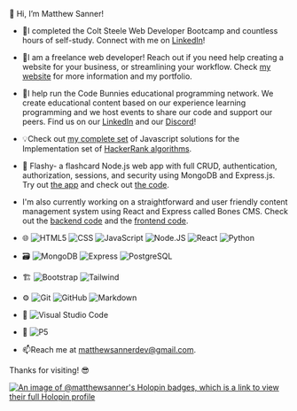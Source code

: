👋 Hi, I’m Matthew Sanner!

- 🌱I completed the Colt Steele Web Developer Bootcamp and countless hours of self-study. Connect with me on [LinkedIn](https://www.linkedin.com/in/matthew-sanner2/)!

- 🌴I am a freelance web developer! Reach out if you need help creating a website for your business, or streamlining your workflow. Check [my website](https://matthewsanner.com) for more information and my portfolio.

- 🐰I help run the Code Bunnies educational programming network. We create educational content based on our experience learning programming and we host events to share our code and support our peers. Find us on our [LinkedIn](https://www.linkedin.com/groups/14100375/) and our [Discord](https://discord.gg/SsefNmP5YP)!

- 💡Check out [my complete set](https://github.com/matthewsanner/hackerrank-js-solutions) of Javascript solutions for the Implementation set of [HackerRank algorithms](https://www.hackerrank.com/domains/algorithms).

- 📝 Flashy- a flashcard Node.js web app with full CRUD, authentication, authorization, sessions, and security using MongoDB and Express.js. Try out [the app](https://flashy-vgut.onrender.com/) and check out [the code](https://github.com/matthewsanner/flashcard-app).

- I'm also currently working on a straightforward and user friendly content management system using React and Express called Bones CMS. Check out the [backend code](https://github.com/matthewsanner/bones-cms-backend) and the [frontend code](https://github.com/matthewsanner/bones-cms-react).

- 🌐 ![HTML5](https://img.shields.io/badge/-HTML5-333333?logo=HTML5) ![CSS](https://img.shields.io/badge/-CSS-333333?logo=css3) ![JavaScript](https://img.shields.io/badge/-JavaScript-333333?logo=javascript) ![Node.JS](https://img.shields.io/badge/-Node.js-333333?logo=node.js) ![React](https://img.shields.io/badge/-React-333333?logo=react) ![Python](https://img.shields.io/badge/-Python-333333?logo=python)
- 🗃️ ![MongoDB](https://img.shields.io/badge/-MongoDB-333333?logo=mongodb) ![Express](https://img.shields.io/badge/-Express-333333?logo=express) ![PostgreSQL](https://img.shields.io/badge/-PostgreSQL-333333?logo=postgresql)
- 🏗️ ![Bootstrap](https://img.shields.io/badge/-Bootstrap-333333?logo=bootstrap) ![Tailwind](https://img.shields.io/badge/-Tailwind-333333?logo=tailwind)
- ⚙️ ![Git](https://img.shields.io/badge/-Git-333333?logo=git) ![GitHub](https://img.shields.io/badge/-GitHub-333333?logo=github) ![Markdown](https://img.shields.io/badge/-Markdown-333333?logo=markdown)
- 🔧 ![Visual Studio Code](https://img.shields.io/badge/-Visual%20Studio%20Code-333333?logo=visual-studio-code)
- 🎨 ![P5](https://img.shields.io/badge/-P5-333333?logo=p5.js)

- 📫Reach me at matthewsannerdev@gmail.com.

Thanks for visiting! 😎

[![An image of @matthewsanner's Holopin badges, which is a link to view their full Holopin profile](https://holopin.me/matthewsanner)](https://holopin.io/@matthewsanner)
